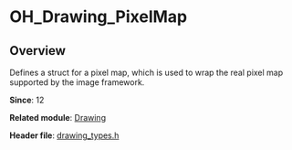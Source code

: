 # OH_Drawing_PixelMap

## Overview

Defines a struct for a pixel map, which is used to wrap the real pixel map supported by the image framework.

**Since**: 12

**Related module**: [Drawing](capi-drawing.md)

**Header file**: [drawing_types.h](capi-drawing-types-h.md)
